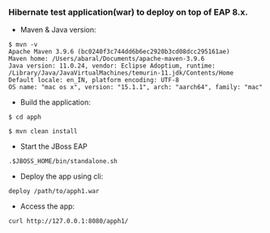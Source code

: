 ### Hibernate test application(war) to deploy on top of EAP 8.x.

- Maven & Java version:
```
$ mvn -v           
Apache Maven 3.9.6 (bc0240f3c744dd6b6ec2920b3cd08dcc295161ae)
Maven home: /Users/abaral/Documents/apache-maven-3.9.6
Java version: 11.0.24, vendor: Eclipse Adoptium, runtime: /Library/Java/JavaVirtualMachines/temurin-11.jdk/Contents/Home
Default locale: en_IN, platform encoding: UTF-8
OS name: "mac os x", version: "15.1.1", arch: "aarch64", family: "mac"
```
- Build the application:
```
$ cd apph

$ mvn clean install
```
- Start the JBoss EAP 
```
.$JBOSS_HOME/bin/standalone.sh
```
- Deploy the app using cli:
```
deploy /path/to/apph1.war
```
- Access the app:
```
curl http://127.0.0.1:8080/apph1/
```
